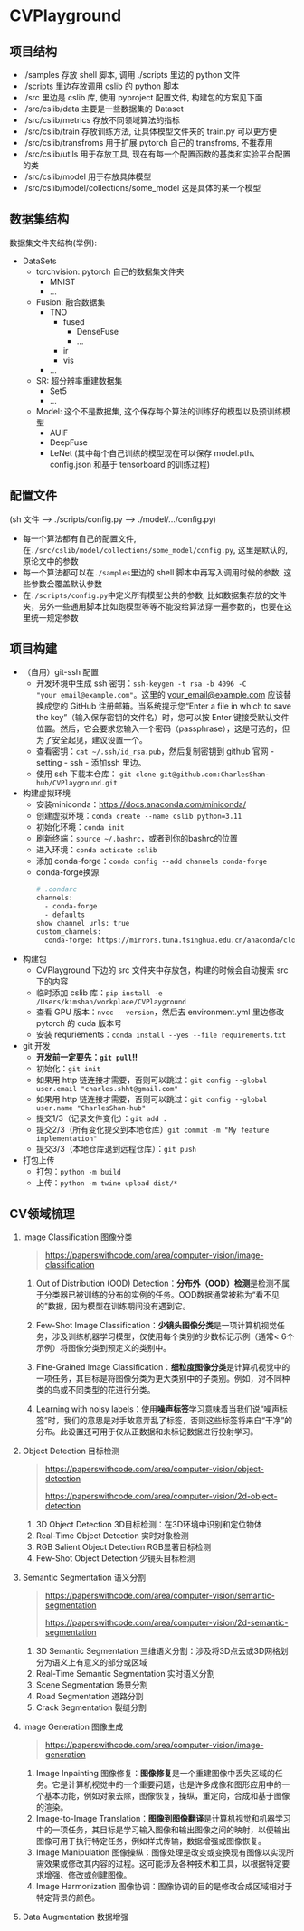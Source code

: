 # CVPlayground

## 项目结构

- ./samples 存放 shell 脚本, 调用 ./scripts 里边的 python 文件
- ./scripts 里边存放调用 cslib 的 python 脚本
- ./src 里边是 cslib 库, 使用 pyproject 配置文件, 构建包的方案见下面
- ./src/cslib/data 主要是一些数据集的 Dataset
- ./src/cslib/metrics 存放不同领域算法的指标
- ./src/cslib/train 存放训练方法, 让具体模型文件夹的 train.py 可以更方便
- ./src/cslib/transfroms 用于扩展 pytorch 自己的 transfroms, 不推荐用
- ./src/cslib/utils 用于存放工具, 现在有每一个配置函数的基类和实验平台配置的类
- ./src/cslib/model 用于存放具体模型
- ./src/cslib/model/collections/some_model 这是具体的某一个模型

## 数据集结构

数据集文件夹结构(举例):

- DataSets
  - torchvision: pytorch 自己的数据集文件夹
    - MNIST
    - ...
  - Fusion: 融合数据集
    - TNO
      - fused
        - DenseFuse
        - ...
      - ir
      - vis
    - ...
  - SR: 超分辨率重建数据集
    - Set5
    - ...
  - Model: 这个不是数据集, 这个保存每个算法的训练好的模型以及预训练模型
    - AUIF
    - DeepFuse
    - LeNet (其中每个自己训练的模型现在可以保存 model.pth、config.json 和基于 tensorboard 的训练过程)

## 配置文件
(sh 文件 --> ./scripts/config.py --> ./model/.../config.py)

- 每一个算法都有自己的配置文件, 在`./src/cslib/model/collections/some_model/config.py`, 这里是默认的, 原论文中的参数
- 每一个算法都可以在`./samples`里边的 shell 脚本中再写入调用时候的参数, 这些参数会覆盖默认参数
- 在`./scripts/config.py`中定义所有模型公共的参数, 比如数据集存放的文件夹，另外一些通用脚本比如跑模型等等不能没给算法穿一遍参数的，也要在这里统一规定参数


## 项目构建

- （自用）git-ssh 配置  
  - 开发环境中生成 ssh 密钥：`ssh-keygen -t rsa -b 4096 -C "your_email@example.com"`。这里的 your_email@example.com 应该替换成您的 GitHub 注册邮箱。当系统提示您“Enter a file in which to save the key”（输入保存密钥的文件名）时，您可以按 Enter 键接受默认文件位置。然后，它会要求您输入一个密码（passphrase），这是可选的，但为了安全起见，建议设置一个。
  - 查看密钥：`cat ~/.ssh/id_rsa.pub`，然后复制密钥到 github 官网 - setting - ssh - 添加ssh 里边。
  - 使用 ssh 下载本仓库： `git clone git@github.com:CharlesShan-hub/CVPlayground.git`
- 构建虚拟环境
  - 安装miniconda：https://docs.anaconda.com/miniconda/
  - 创建虚拟环境：`conda create --name cslib python=3.11`
  - 初始化环境：`conda init`
  - 刷新终端：`source ~/.bashrc`，或者到你的bashrc的位置
  - 进入环境：`conda acticate cslib`
  - 添加 conda-forge：`conda config --add channels conda-forge`
  - conda-forge换源
    ```bash
    # .condarc
    channels:
      - conda-forge
      - defaults
    show_channel_urls: true
    custom_channels:
      conda-forge: https://mirrors.tuna.tsinghua.edu.cn/anaconda/cloud
    ```
- 构建包
  - CVPlayground 下边的 src 文件夹中存放包，构建的时候会自动搜索 src 下的内容  
  - 临时添加 cslib 库：`pip install -e /Users/kimshan/workplace/CVPlayground`
  - 查看 GPU 版本：`nvcc --version`，然后去 environment.yml 里边修改 pytorch 的 cuda 版本号
  - 安装 requriements：`conda install --yes --file requirements.txt`
- git 开发
  - **开发前一定要先：`git pull`!!**
  - 初始化：`git init`
  - 如果用 http 链连接才需要，否则可以跳过：`git config --global user.email "charles.shht@gmail.com"`
  - 如果用 http 链连接才需要，否则可以跳过：`git config --global user.name "CharlesShan-hub"`
  - 提交1/3（记录文件变化）：`git add .`
  - 提交2/3（所有变化提交到本地仓库）`git commit -m "My feature implementation"`
  - 提交3/3（本地仓库退到远程仓库）：`git push`
- 打包上传
  - 打包：`python -m build`
  - 上传：`python -m twine upload dist/*`

## CV领域梳理

1. Image Classification 图像分类

   > https://paperswithcode.com/area/computer-vision/image-classification

   1. Out of Distribution (OOD) Detection：**分布外（OOD）检测**是检测不属于分类器已被训练的分布的实例的任务。OOD数据通常被称为“看不见的”数据，因为模型在训练期间没有遇到它。
   2. Few-Shot Image Classification：**少镜头图像分类**是一项计算机视觉任务，涉及训练机器学习模型，仅使用每个类别的少数标记示例（通常< 6个示例）将图像分类到预定义的类别中。

   3. Fine-Grained Image Classification：**细粒度图像分类**是计算机视觉中的一项任务，其目标是将图像分类为更大类别中的子类别。例如，对不同种类的鸟或不同类型的花进行分类。
   4. Learning with noisy labels：使用**噪声标签**学习意味着当我们说“噪声标签”时，我们的意思是对手故意弄乱了标签，否则这些标签将来自“干净”的分布。此设置还可用于仅从正数据和未标记数据进行投射学习。

2. Object Detection 目标检测

   > https://paperswithcode.com/area/computer-vision/object-detection
   >
   > https://paperswithcode.com/area/computer-vision/2d-object-detection

   1. 3D Object Detection 3D目标检测：在3D环境中识别和定位物体
   2. Real-Time Object Detection 实时对象检测
   3. RGB Salient Object Detection RGB显著目标检测
   4. Few-Shot Object Detection 少镜头目标检测

3. Semantic Segmentation 语义分割

   > https://paperswithcode.com/area/computer-vision/semantic-segmentation
   >
   > https://paperswithcode.com/area/computer-vision/2d-semantic-segmentation

   	1. 3D Semantic Segmentation 三维语义分割：涉及将3D点云或3D网格划分为语义上有意义的部分或区域
   	1. Real-Time Semantic Segmentation 实时语义分割
   	1. Scene Segmentation 场景分割
   	1. Road Segmentation 道路分割
   	1. Crack Segmentation 裂缝分割

4. Image Generation 图像生成

   > https://paperswithcode.com/area/computer-vision/image-generation

   1. Image Inpainting 图像修复：**图像修复**是一个重建图像中丢失区域的任务。它是计算机视觉中的一个重要问题，也是许多成像和图形应用中的一个基本功能，例如对象去除，图像恢复，操纵，重定向，合成和基于图像的渲染。
   2. Image-to-Image Translation：**图像到图像翻译**是计算机视觉和机器学习中的一项任务，其目标是学习输入图像和输出图像之间的映射，以便输出图像可用于执行特定任务，例如样式传输，数据增强或图像恢复。
   3. Image Manipulation 图像操纵：图像处理是改变或变换现有图像以实现所需效果或修改其内容的过程。这可能涉及各种技术和工具，以根据特定要求增强、修改或创建图像。
   4. Image Harmonization 图像协调：图像协调的目的是修改合成区域相对于特定背景的颜色。

5. Data Augmentation 数据增强

   > 





